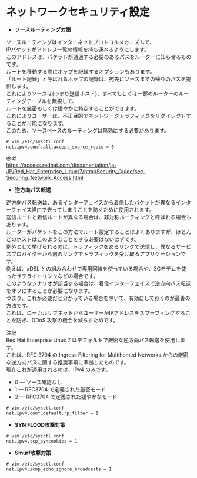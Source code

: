 # ネットワークセキュリティ設定

* **ソースルーティング対策**  

ソースルーティングはインターネットプロトコルメカニズムで、  
IPパケットがアドレス一覧の情報を持ち運べるようにします。  
このアドレスは、パケットが通過する必要のあるパスをルーターに知らせるものです。  
ルートを移動する際にホップを記録するオプションもあります。  
「ルート記録」と呼ばれるホップの記録は、宛先にソースまでの帰りのパスを提供します。  
これによりソースは(つまり送信ホスト)、すべてもしくは一部のルーターのルーティングテーブルを無視して、  
ルートを厳密もしくは緩やかに特定することができます。  
これによりユーザーは、不正目的でネットワークトラフィックをリダイレクトすることが可能になります。  
このため、ソースベースのルーティングは無効にする必要があります。  

```
# vim /etc/sysctl.conf
net.ipv4.conf.all.accept_source_route = 0
```

参考  
https://access.redhat.com/documentation/ja-JP/Red_Hat_Enterprise_Linux/7/html/Security_Guide/sec-Securing_Network_Access.html  

* **逆方向パス転送**  

逆方向パス転送は、あるインターフェイスから着信したパケットが異なるインターフェイス経由で去ってしまうことを防ぐために使用されます。  
送信ルートと着信ルートが異なる場合は、非対称ルーティングと呼ばれる場合もあります。  
ルーターがパケットをこの方法でルート設定することはよくありますが、ほとんどのホストはこのようなことをする必要はないはずです。  
例外として挙げられるのは、トラフィックをあるリンクで送信し、異なるサービスプロバイダーから別のリンクでトラフィックを受け取るアプリケーションです。  
例えば、xDSL との組み合わせで専用回線を使っている場合や、3Gモデムを使ったサテライトリンクなどの場合です。  
このようなシナリオが該当する場合は、着信インターフェイスで逆方向パス転送をオフにすることが必要になります。  
つまり、これが必要だと分かっている場合を除いて、有効にしておくのが最善の方法です。  
これは、ローカルサブネットからユーザーがIPアドレスをスプーフィングすることを防ぎ、DDoS 攻撃の機会を減らすためです。  

注記  
Red Hat Enterprise Linux 7 はデフォルトで厳密な逆方向パス転送を使用します。  
これは、RFC 3704 の Ingress Filtering for Multihomed Networks からの厳密な逆方向パスに関する推奨事項に準拠したものです。  
現在これが適用されるのは、IPv4 のみです。  

* 0 — ソース確認なし  
* 1 — RFC3704 で定義された厳密モード  
* 2 — RFC3704 で定義された緩やかなモード  

```
# vim /etc/sysctl.conf
net.ipv4.conf.default.rp_filter = 1
```

* **SYN FLOOD攻撃対策**  

```
# vim /etc/sysctl.conf
net.ipv4.tcp_syncookies = 1
```

* **Smurf攻撃対策**  

```
# vim /etc/sysctl.conf
net.ipv4.icmp_echo_ignore_broadcasts = 1
```

